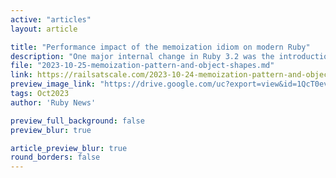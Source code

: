 ```yaml
---
active: "articles"
layout: article

title: "Performance impact of the memoization idiom on modern Ruby"
description: "One major internal change in Ruby 3.2 was the introduction of object shapes. In this post, we’ll try to cover why they were introduced, how they work, and what their limitations are."
file: "2023-10-25-memoization-pattern-and-object-shapes.md"
link: https://railsatscale.com/2023-10-24-memoization-pattern-and-object-shapes/
preview_image_link: "https://drive.google.com/uc?export=view&id=1QcT0evLm1fIzqhUHHrx1909tQfIBLGlN"
tags: Oct2023
author: 'Ruby News'

preview_full_background: false
preview_blur: true

article_preview_blur: true
round_borders: false
---
```


